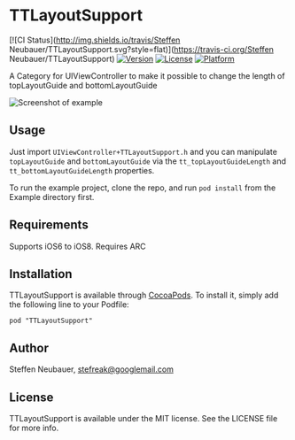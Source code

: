 # TTLayoutSupport

[![CI Status](http://img.shields.io/travis/Steffen Neubauer/TTLayoutSupport.svg?style=flat)](https://travis-ci.org/Steffen Neubauer/TTLayoutSupport)
[![Version](https://img.shields.io/cocoapods/v/TTLayoutSupport.svg?style=flat)](http://cocoadocs.org/docsets/TTLayoutSupport)
[![License](https://img.shields.io/cocoapods/l/TTLayoutSupport.svg?style=flat)](http://cocoadocs.org/docsets/TTLayoutSupport)
[![Platform](https://img.shields.io/cocoapods/p/TTLayoutSupport.svg?style=flat)](http://cocoadocs.org/docsets/TTLayoutSupport)

A Category for UIViewController to make it possible to change the length of topLayoutGuide and bottomLayoutGuide

![Screenshot of example](https://raw.githubusercontent.com/stefreak/TTLayoutSupport/master/example.png)

## Usage

Just import `UIViewController+TTLayoutSupport.h` and you can manipulate `topLayoutGuide` and `bottomLayoutGuide`
via the `tt_topLayoutGuideLength` and `tt_bottomLayoutGuideLength` properties.

To run the example project, clone the repo, and run `pod install` from the Example directory first.

## Requirements

Supports iOS6 to iOS8. Requires ARC

## Installation

TTLayoutSupport is available through [CocoaPods](http://cocoapods.org). To install
it, simply add the following line to your Podfile:

    pod "TTLayoutSupport"

## Author

Steffen Neubauer, stefreak@googlemail.com

## License

TTLayoutSupport is available under the MIT license. See the LICENSE file for more info.

